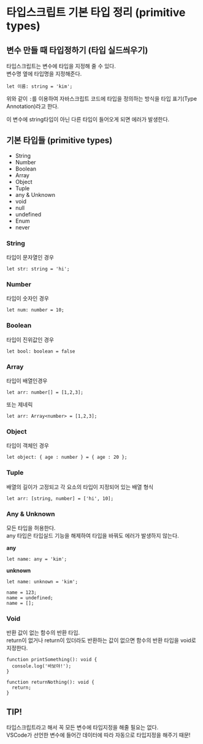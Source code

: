 # 타입스크립트 기본 타입 정리 (primitive types)

## 변수 만들 때 타입정하기 (타입 실드씌우기)

타입스크립트는 변수에 타입을 지정해 줄 수 있다.  
변수명 옆에 타입명을 지정해준다.

```
let 이름: string = 'kim';
```

위와 같이 `:`를 이용하여 자바스크립트 코드에 타입을 정의하는 방식을 타입 표기(Type Annotation)라고 한다.

이 변수에 string타입이 아닌 다른 타입이 들어오게 되면 에러가 발생한다.

## 기본 타입들 (primitive types)

- String
- Number
- Boolean
- Array
- Object
- Tuple
- any & Unknown
- void
- null
- undefined
- Enum
- never

### String

타입이 문자열인 경우

```
let str: string = 'hi';
```

### Number

타입이 숫자인 경우

```
let num: number = 10;
```

### Boolean

타입이 진위값인 경우

```
let bool: boolean = false
```

### Array

타입이 배열인경우

```
let arr: number[] = [1,2,3];
```

또는 제네릭

```
let arr: Array<number> = [1,2,3];
```

### Object

타입이 객체인 경우

```
let object: { age : number } = { age : 20 };
```

### Tuple

배열의 길이가 고정되고 각 요소의 타입이 지정되어 있는 배열 형식

```
let arr: [string, number] = ['hi', 10];
```

### Any & Unknown

모든 타입을 허용한다.  
any 타입은 타입실드 기능을 해제하여 타입을 바꿔도 에러가 발생하지 않는다.

**any**

```
let name: any = 'kim';
```

**unknown**

```
let name: unknown = 'kim';
```

```
name = 123;
name = undefined;
name = [];
```

### Void

반환 값이 없는 함수의 반환 타입.  
return이 없거나 return이 있더라도 반환하는 값이 없으면 함수의 반환 타입을 void로 지정한다.

```
function printSomething(): void {
  console.log('바보야!');
}

function returnNothing(): void {
  return;
}
```

## TIP!

타입스크립트라고 해서 꼭 모든 변수에 타입지정을 해줄 필요는 없다.  
VSCode가 선언한 변수에 들어간 데이터에 따라 자동으로 타입지정을 해주기 때문!
